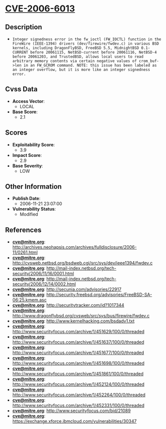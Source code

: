 
# [CVE-2006-6013](https://cve.mitre.org/cgi-bin/cvename.cgi?name=CVE-2006-6013)

## Description

- `Integer signedness error in the fw_ioctl (FW_IOCTL) function in the FireWire (IEEE-1394) drivers (dev/firewire/fwdev.c) in various BSD kernels, including DragonFlyBSD, FreeBSD 5.5, MidnightBSD 0.1-CURRENT before 20061115, NetBSD-current before 20061116, NetBSD-4 before 20061203, and TrustedBSD, allows local users to read arbitrary memory contents via certain negative values of crom_buf->len in an FW_GCROM command. NOTE: this issue has been labeled as an integer overflow, but it is more like an integer signedness error.`

## Cvss Data

- **Access Vector**:
  - LOCAL
- **Base Score**:
  - 2.1

## Scores

- **Exploitability Score**:
  - 3.9
- **Impact Score**:
  - 2.9
- **Base Severity**:
  - LOW

## Other Information

- **Publish Date**:
  - 2006-11-21 23:07:00
- **Vulnerability Status**:
  - Modified

## References

- **cve@mitre.org**: http://archives.neohapsis.com/archives/fulldisclosure/2006-11/0261.html
- **cve@mitre.org**: http://cvsweb.netbsd.org/bsdweb.cgi/src/sys/dev/ieee1394/fwdev.c
- **cve@mitre.org**: http://mail-index.netbsd.org/tech-security/2006/11/16/0001.html
- **cve@mitre.org**: http://mail-index.netbsd.org/tech-security/2006/12/14/0002.html
- **cve@mitre.org**: http://secunia.com/advisories/22917
- **cve@mitre.org**: http://security.freebsd.org/advisories/FreeBSD-SA-06:25.kmem.asc
- **cve@mitre.org**: http://securitytracker.com/id?1017344
- **cve@mitre.org**: http://www.dragonflybsd.org/cvsweb/src/sys/bus/firewire/fwdev.c
- **cve@mitre.org**: http://www.kernelhacking.com/bsdadv1.txt
- **cve@mitre.org**: http://www.securityfocus.com/archive/1/451629/100/0/threaded
- **cve@mitre.org**: http://www.securityfocus.com/archive/1/451637/100/0/threaded
- **cve@mitre.org**: http://www.securityfocus.com/archive/1/451677/100/0/threaded
- **cve@mitre.org**: http://www.securityfocus.com/archive/1/451698/100/0/threaded
- **cve@mitre.org**: http://www.securityfocus.com/archive/1/451861/100/0/threaded
- **cve@mitre.org**: http://www.securityfocus.com/archive/1/452124/100/0/threaded
- **cve@mitre.org**: http://www.securityfocus.com/archive/1/452264/100/0/threaded
- **cve@mitre.org**: http://www.securityfocus.com/archive/1/452331/100/0/threaded
- **cve@mitre.org**: http://www.securityfocus.com/bid/21089
- **cve@mitre.org**: https://exchange.xforce.ibmcloud.com/vulnerabilities/30347
